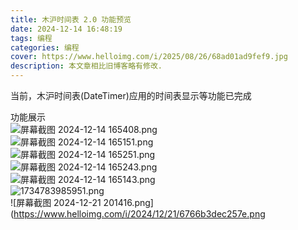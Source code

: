 ```yaml
---
title: 木沪时间表 2.0 功能预览
date: 2024-12-14 16:48:19
tags: 编程
categories: 编程
cover: https://www.helloimg.com/i/2025/08/26/68ad01ad9fef9.jpg
description: 本文章相比旧博客略有修改. 
---
```


当前，木沪时间表(DateTimer)应用的时间表显示等功能已完成

功能展示  
![屏幕截图 2024-12-14 165408.png](https://www.helloimg.com/i/2024/12/14/675d48dac93d7.png)  
![屏幕截图 2024-12-14 165151.png](https://www.helloimg.com/i/2024/12/14/675d48daed734.png)  
![屏幕截图 2024-12-14 165251.png](https://www.helloimg.com/i/2024/12/14/675d48db0815c.png)  
![屏幕截图 2024-12-14 165243.png](https://www.helloimg.com/i/2024/12/14/675d48db08199.png)  
![屏幕截图 2024-12-14 165143.png](https://www.helloimg.com/i/2024/12/14/675d48db222cd.png)  
![1734783985951.png](https://www.helloimg.com/i/2024/12/21/6766b3ded1552.png)  
![屏幕截图 2024-12-21 201416.png](https://www.helloimg.com/i/2024/12/21/6766b3dec257e.png  